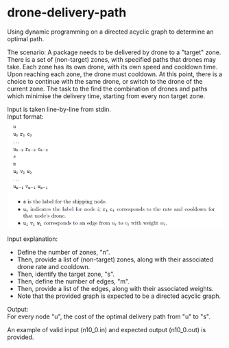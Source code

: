 # drone-delivery-path
Using dynamic programming on a directed acyclic graph to determine an optimal path.

The scenario:
A package needs to be delivered by drone to a "target" zone. There is a set of (non-target) zones, with specified paths that drones may take. Each zone has its own drone, with its own speed and cooldown time. Upon reaching each zone, the drone must cooldown. At this point, there is a choice to continue with the same drone, or switch to the drone of the current zone. The task to the find the combination of drones and paths which minimise the delivery time, starting from every non target zone.

Input is taken line-by-line from stdin.  
Input format:  
![input](drone-delivery-path/input.PNG)

Input explanation:  
- Define the number of zones, "n".  
- Then, provide a list of (non-target) zones, along with their associated drone rate and cooldown.  
- Then, identify the target zone, "s".  
- Then, define the number of edges, "m".  
- Then, provide a list of the edges, along with their associated weights.  
- Note that the provided graph is expected to be a directed acyclic graph.  

Output:  
For every node "u", the cost of the optimal delivery path from "u" to "s".  

An example of valid input (n10_0.in) and expected output (n10_0.out) is provided.
